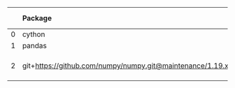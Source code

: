 <!-- markdown-link-check-disable -->

|    | Package                                                   | Version in 3.1.0   | Version in 3.2.0     | Status   |
|---:|:----------------------------------------------------------|:-------------------|:---------------------|:---------|
|  0 | cython                                                    |                    | 0.29.21              | NEW      |
|  1 | pandas                                                    |                    | 0.22.0               | NEW      |
|  2 | git+https://github.com/numpy/numpy.git@maintenance/1.19.x |                    | No version specified | NEW      |